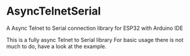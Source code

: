 # AsyncTelnetSerial
A Async Telnet to Serial connection library for ESP32 with Arduino IDE

This is a fully async Telnet to Serial library 
For basic usage there is not much to do, have a look at the example.

